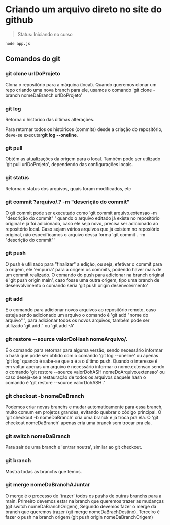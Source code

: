 # Criando um arquivo direto no site do github

> Status: Iniciando no curso

```
node app.js
```

<h2>Comandos do git</h2>
<h3>git clone urlDoProjeto</h3>
<p>Clona o repositório para a máquina (local). Quando queremos clonar um repo criando uma nova branch para ele, usamos o comando 'git clone -branch nomeDaBranch urlDoProjeto'</p>

<h3>git log</h3>
<p>Retorna o histórico das últimas alterações.</p>
<p>Para retornar todos os históricos (commits) desde a criação do repositório, deve-se executar<strong>git log --oneline</strong>.</p>

<h3>git pull</h3>
<p>Obtém as atualizações da origem para o local. Também pode ser utilizado 'git pull urlDoProjeto', dependendo das configurações locais.</p>

<h3>git status</h3>
<p>Retorna o status dos arquivos, quais foram modificados, etc</p>

<h3>git commit ?arquivo/.? -m "descrição do commit"</h3>
<p>O git commit pode ser executado como 'git commit arquivo.extensao -m "descrição do commit" ' quando o arquivo editado já existe no repositório original e já foi adicionado, caso ele seja novo, precisa ser adicionado ao repositório local. Caso sejam vários arquivos que já existem no reposiório original, não especificamos o arquivo dessa forma 'git commit . -m "descrição do commit"'</p>

<h3>git push </h3>
<p>O push é utilizado para "finalizar" a edição, ou seja, efetivar o commit para a origem, ele 'empurra' para a origem os commits, podendo haver mais de um commit realizado. O comando do push para adicionar na branch original é 'git push origin main', caso fosse uma outra origem, tipo uma branch de desenvolvimento o comando seria 'git push origin desenvolvimento'</p>

<h3>git add</h3>
<p>É o comando para adicionar novos arquivos ao repositório remoto, caso esteja sendo adicionado um arquivo o comando é 'git add "nome do arquivo" ', para adicionar todos os novos arquivos, também pode ser utilizado 'git add .' ou 'git add -A'</p>

<h3>git restore --source valorDoHash nomeArquivo/.</h3>
<p>É o comando para retornar para alguma versão, sendo necessário informar o hash que pode ser obtido com o comando 'git log --oneline' ou apenas 'git log' quando é sabe-se que a é a o último push. Quando o interesse é em voltar apenas um arquivo é necessário informar o nome.extensao sendo o comando 'git restore --source valorDohASH nomeDoArquivo.extensao' ou caso deseja-se a restauração de todos os arquivos daquele hash o comando é 'git restore --source valorDohASH .'</p>

<h3>git checkout -b nomeDaBranch</h3>
<p>Podemos criar novas branchs e mudar automaticamente para essa branch, muito comum em projetos grandes, evitando quebrar o código principal.
O 'git checkout -b nomeDaBranch' cria uma branck e já troca pra ela. O 'git checkout nomeDaBranch' apenas cria uma branck sem trocar pra ela.</p>

<h3>git switch nomeDaBranch</h3>
<p>Para sair de uma branch e 'entrar noutra', similar ao git checkout.</p>

<h3>git branch</h3>
<p>Mostra todas as branchs que temos.</p>

<h3>git merge nomeDaBranchAJuntar</h3>
<p>O merge é o processo de 'trazer' todos os pushs de outras branchs para a main.
Primeiro devemos estar na branch que queremos trazer as mudanças (git switch nomeDaBranchOrigem),
Segundo devemos fazer o merge da branch que queremos trazer (git merge nomeDaBrachDestino),
Terceiro é fazer o push na branch origem (git push origin nomeDaBranchOrigem)
</p>
